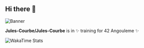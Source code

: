 ## Hi there 👋
![Banner](https://media1.giphy.com/media/v1.Y2lkPTc5MGI3NjExNWg3ZTFmNDVjaHk5a2x6dGtrM3E2anNwbXIycDkwMHk2dDA3aHJ1biZlcD12MV9pbnRlcm5hbF9naWZfYnlfaWQmY3Q9Zw/xoicctrOv5aGw6mCZi/giphy.gif
)

**Jules-Courbe/Jules-Courbe** is in ✨ training for 42 Angouleme ✨

<!--START_SECTION:waka-->
![WakaTime Stats](https://github-readme-stats.vercel.app/api/wakatime?username=julescourbe)
<!--END_SECTION:waka-->
